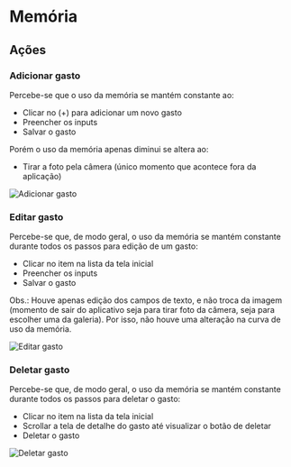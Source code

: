 # Memória
## Ações
### Adicionar gasto

Percebe-se que o uso da memória se mantém constante ao:
- Clicar no (+) para adicionar um novo gasto
- Preencher os inputs
- Salvar o gasto

Porém o uso da memória apenas diminui se altera ao:
- Tirar a foto pela câmera (único momento que acontece fora da aplicação)

![Adicionar gasto](https://i.imgur.com/4Qf2DZp.png?1)

### Editar gasto

Percebe-se que, de modo geral, o uso da memória se mantém constante durante todos os passos para edição de um gasto:
- Clicar no item na lista da tela inicial
- Preencher os inputs
- Salvar o gasto

Obs.: Houve apenas edição dos campos de texto, e não troca da imagem (momento de sair do aplicativo seja para tirar foto da câmera, seja para escolher uma da galeria). Por isso, não houve uma alteração na curva de uso da memória.

![Editar gasto](https://i.imgur.com/WHh4rwq.png?1)

### Deletar gasto

Percebe-se que, de modo geral, o uso da memória se mantém constante durante todos os passos para deletar o gasto:
- Clicar no item na lista da tela inicial
- Scrollar a tela de detalhe do gasto até visualizar o botão de deletar
- Deletar o gasto

![Deletar gasto](https://i.imgur.com/46mO0Pi.png?1)
